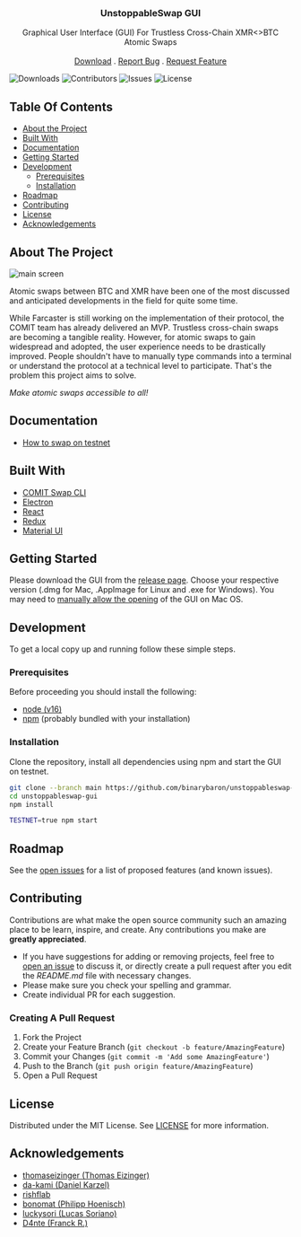 <br/>
<p align="center">
  <h3 align="center">UnstoppableSwap GUI</h3>

  <p align="center">
    Graphical User Interface (GUI) For Trustless Cross-Chain XMR<>BTC Atomic Swaps 
    <br/>
    <br/>
    <a href="https://github.com/UnstoppableSwap/unstoppableswap-gui/releases">Download</a>
    .
    <a href="https://github.com/UnstoppableSwap/unstoppableswap-gui/issues">Report Bug</a>
    .
    <a href="https://github.com/UnstoppableSwap/unstoppableswap-gui/issues">Request Feature</a>
  </p>
</p>

![Downloads](https://img.shields.io/github/downloads/UnstoppableSwap/unstoppableswap-gui/total) ![Contributors](https://img.shields.io/github/contributors/UnstoppableSwap/unstoppableswap-gui?color=dark-green) ![Issues](https://img.shields.io/github/issues/UnstoppableSwap/unstoppableswap-gui) ![License](https://img.shields.io/github/license/UnstoppableSwap/unstoppableswap-gui) 

## Table Of Contents

* [About the Project](#about-the-project)
* [Built With](#built-with)
* [Documentation](#documentation)
* [Getting Started](#getting-started)
* [Development](#development)
  * [Prerequisites](#prerequisites)
  * [Installation](#installation)
* [Roadmap](#roadmap)
* [Contributing](#contributing)
* [License](#license)
* [Acknowledgements](#acknowledgements)

## About The Project

![main screen](https://user-images.githubusercontent.com/86064887/152649852-4c8c6c3f-0568-4347-89d1-c291c17f2d30.png)

Atomic swaps between BTC and XMR have been one of the most discussed and anticipated developments in the field for quite some time. 

While Farcaster is still working on the implementation of their protocol, the COMIT team has already delivered an MVP. Trustless cross-chain swaps are becoming a tangible reality.
However, for atomic swaps to gain widespread and adopted, the user experience needs to be drastically improved. People shouldn't have to manually type commands into a terminal or understand the protocol at a technical level to participate. That's the problem this project aims to solve.

*Make atomic swaps accessible to all!*

## Documentation
* [How to swap on testnet](/docs/SWAP_TESTNET.md)

## Built With

- [COMIT Swap CLI](https://github.com/comit-network/xmr-btc-swap)
- [Electron](https://github.com/comit-network/xmr-btc-swap)
- [React](https://reactjs.org)
- [Redux](https://redux.js.org)
- [Material UI](https://mui.com)

## Getting Started

Please download the GUI from the [release page](https://github.com/UnstoppableSwap/unstoppableswap-gui/releases). Choose your respective version (.dmg for Mac, .AppImage for Linux and .exe for Windows). You may need to [manually allow the opening](https://support.apple.com/en-us/HT202491) of the GUI on Mac OS.

## Development

To get a local copy up and running follow these simple steps.

### Prerequisites

Before proceeding you should install the following:
- [node (v16)](https://nodejs.org/en/download/)
- [npm](https://docs.npmjs.com/downloading-and-installing-node-js-and-npm) (probably bundled with your installation) 

### Installation

Clone the repository, install all dependencies using npm and start the GUI on testnet.

```bash
git clone --branch main https://github.com/binarybaron/unstoppableswap-gui
cd unstoppableswap-gui
npm install
```

```bash
TESTNET=true npm start
```

## Roadmap

See the [open issues](https://github.com/UnstoppableSwap/unstoppableswap-gui/issues) for a list of proposed features (and known issues).

## Contributing

Contributions are what make the open source community such an amazing place to be learn, inspire, and create. Any contributions you make are **greatly appreciated**.
* If you have suggestions for adding or removing projects, feel free to [open an issue](https://github.com/UnstoppableSwap/unstoppableswap-gui/issues/new) to discuss it, or directly create a pull request after you edit the *README.md* file with necessary changes.
* Please make sure you check your spelling and grammar.
* Create individual PR for each suggestion.

### Creating A Pull Request

1. Fork the Project
2. Create your Feature Branch (`git checkout -b feature/AmazingFeature`)
3. Commit your Changes (`git commit -m 'Add some AmazingFeature'`)
4. Push to the Branch (`git push origin feature/AmazingFeature`)
5. Open a Pull Request

## License

Distributed under the MIT License. See [LICENSE](https://github.com/UnstoppableSwap/unstoppableswap-gui/blob/main/LICENSE.md) for more information.

## Acknowledgements

* [thomaseizinger (Thomas Eizinger)](https://github.com/thomaseizinger)
* [da-kami (Daniel Karzel)](https://github.com/da-kami)
* [rishflab](https://github.com/rishflab)
* [bonomat (Philipp Hoenisch)](https://github.com/bonomat)
* [luckysori (Lucas Soriano)](https://github.com/luckysori)
* [D4nte (Franck R.)](https://github.com/D4nte)

